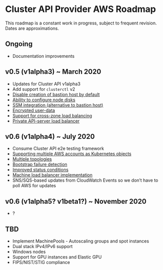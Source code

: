 # Cluster API Provider AWS Roadmap

This roadmap is a constant work in progress, subject to frequent revision. Dates are approximations.

## Ongoing

- Documentation improvements

## v0.5 (v1alpha3) ~ March 2020

- Updates for Cluster API v1alpha3
- Add support for `clusterctl` v2
- [Disable creation of bastion host by default](https://github.com/kubernetes-sigs/cluster-api-provider-aws/issues/947)
- [Ability to configure node disks](https://github.com/kubernetes-sigs/cluster-api-provider-aws/issues/1403)
- [SSM integration (alternative to bastion host)](https://github.com/kubernetes-sigs/cluster-api-provider-aws/issues/1553)
- [Encrypted user-data](https://github.com/kubernetes-sigs/cluster-api-provider-aws/issues/1387)
- [Support for cross-zone load balancing](https://github.com/kubernetes-sigs/cluster-api-provider-aws/issues/1416)
- [Private API-server load balancer](https://github.com/kubernetes-sigs/cluster-api-provider-aws/issues/873)

## v0.6 (v1alpha4) ~ July 2020

- Consume Cluster API e2e testing framework
- [Supporting multiple AWS accounts as Kubernetes objects](https://github.com/kubernetes-sigs/cluster-api-provider-aws/issues/1552)
- [Multiple topologies](https://github.com/kubernetes-sigs/cluster-api-provider-aws/issues/1484)
- [Bootstrap failure detection](https://github.com/kubernetes-sigs/cluster-api-provider-aws/issues/972)
- [Improved status conditions](https://github.com/kubernetes-sigs/cluster-api/issues/1658)
- [Machine load balancer implementation](https://github.com/kubernetes-sigs/cluster-api/issues/1250)
- SNS/SQS-based updates from CloudWatch Events so we don’t have to poll AWS for updates

## v0.6 (v1alpha5? v1beta1?) ~ November 2020

- ?

## TBD

- Implement MachinePools - Autoscaling groups and spot instances
- Dual stack IPv4/IPv6 support
- Windows nodes
- Support for GPU instances and Elastic GPU
- FIPS/NIST/STIG compliance
